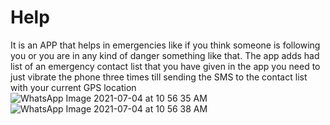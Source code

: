 # Help
It is an APP that helps in emergencies like if you think someone is following you or you are in any kind of danger something like that.
The app adds had list of an emergency contact list that you have given in the app you need to just vibrate the phone three times till sending the SMS to the contact list with your current GPS location![WhatsApp Image 2021-07-04 at 10 56 35 AM](https://user-images.githubusercontent.com/57659797/125899289-9b3755ba-eb23-4e06-9f2a-da1372d8dd7b.jpeg)
![WhatsApp Image 2021-07-04 at 10 56 38 AM](https://user-images.githubusercontent.com/57659797/125899295-ffa2ff5c-eb66-4a1e-8b0d-915d9dcbeec2.jpeg)

